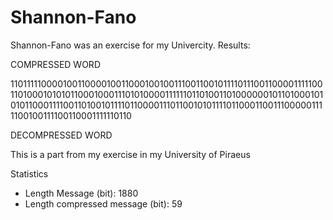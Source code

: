 # Shannon-Fano
Shannon-Fano was an exercise for my Univercity.
Results:

COMPRESSED WORD

1101111100001001100001001100010010011100110010111101110011000011111001101000101010110001000111010100001111110110100110100000010110100010101011000111100110100101111011000011101100101011110110001100111000001111100100111100110001111110110

DECOMPRESSED WORD

This is a part from my exercise in my University of Piraeus

Statistics
* Length Message (bit):                     1880
* Length compressed message (bit):          59
